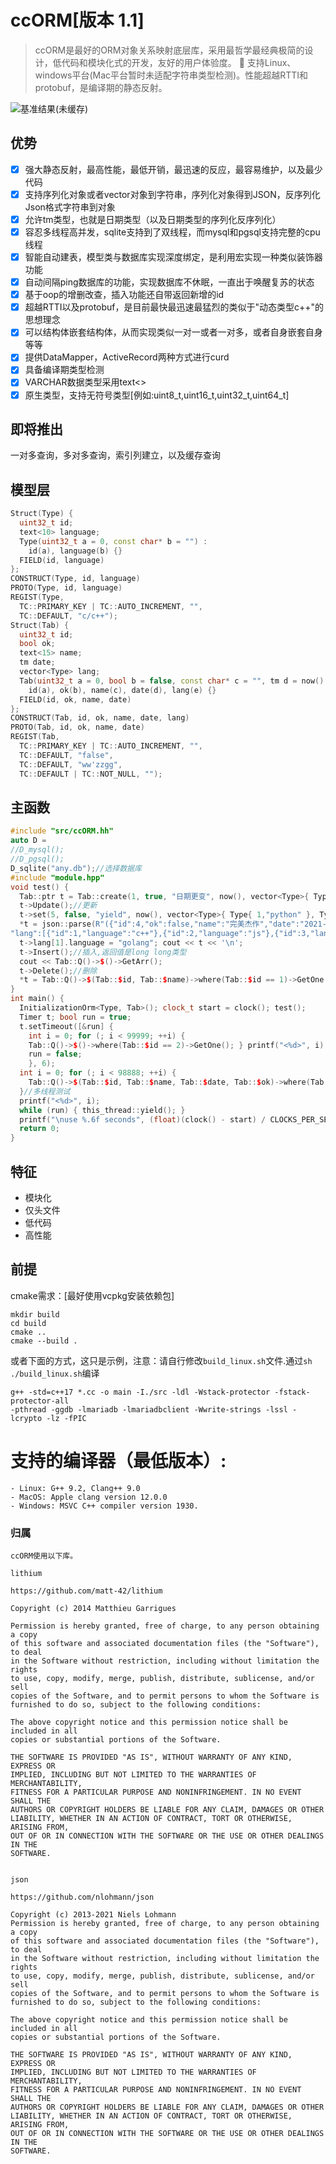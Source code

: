 ﻿# ccORM[版本 1.1]
> ccORM是最好的ORM对象关系映射底层库，采用最哲学最经典极简的设计，低代码和模块化式的开发，友好的用户体验度。
> 🚀 支持Linux、windows平台(Mac平台暂时未适配字符串类型检测)。性能超越RTTI和protobuf，是编译期的静态反射。

 ![基准结果(未缓存)](./test.jpg)

## 优势
- [x] 强大静态反射，最高性能，最低开销，最迅速的反应，最容易维护，以及最少代码
- [x] 支持序列化对象或者vector对象到字符串，序列化对象得到JSON，反序列化Json格式字符串到对象
- [x] 允许tm类型，也就是日期类型（以及日期类型的序列化反序列化）
- [x] 容忍多线程高并发，sqlite支持到了双线程，而mysql和pgsql支持完整的cpu线程
- [x] 智能自动建表，模型类与数据库实现深度绑定，是利用宏实现一种类似装饰器功能
- [x] 自动间隔ping数据库的功能，实现数据库不休眠，一直出于唤醒复苏的状态
- [x] 基于oop的增删改查，插入功能还自带返回新增的id
- [x] 超越RTTI以及protobuf，是目前最快最迅速最猛烈的类似于"动态类型c++"的思想理念
- [x] 可以结构体嵌套结构体，从而实现类似一对一或者一对多，或者自身嵌套自身等等
- [x] 提供DataMapper，ActiveRecord两种方式进行curd
- [x] 具备编译期类型检测
- [x] VARCHAR数据类型采用text<>
- [x] 原生类型，支持无符号类型[例如:uint8_t,uint16_t,uint32_t,uint64_t]

## 即将推出
一对多查询，多对多查询，索引列建立，以及缓存查询

## 模型层
```c++
Struct(Type) {
  uint32_t id;
  text<10> language;
  Type(uint32_t a = 0, const char* b = "") :
	id(a), language(b) {}
  FIELD(id, language)
};
CONSTRUCT(Type, id, language)
PROTO(Type, id, language)
REGIST(Type,
  TC::PRIMARY_KEY | TC::AUTO_INCREMENT, "",
  TC::DEFAULT, "c/c++");
Struct(Tab) {
  uint32_t id;
  bool ok;
  text<15> name;
  tm date;
  vector<Type> lang;
  Tab(uint32_t a = 0, bool b = false, const char* c = "", tm d = now(), vector<Type> e = {}) :
	id(a), ok(b), name(c), date(d), lang(e) {}
  FIELD(id, ok, name, date)
};
CONSTRUCT(Tab, id, ok, name, date, lang)
PROTO(Tab, id, ok, name, date)
REGIST(Tab,
  TC::PRIMARY_KEY | TC::AUTO_INCREMENT, "",
  TC::DEFAULT, "false",
  TC::DEFAULT, "ww'zzgg",
  TC::DEFAULT | TC::NOT_NULL, "");
```
## 主函数
```c++
#include "src/ccORM.hh"
auto D =
//D_mysql();
//D_pgsql();
D_sqlite("any.db");//选择数据库
#include "module.hpp"
void test() {
  Tab::ptr t = Tab::create(1, true, "日期更变", now(), vector<Type>{ Type{ 1,"typescript" } });
  t->Update();//更新
  t->set(5, false, "yield", now(), vector<Type>{ Type{ 1,"python" }, Type{ 2,"ruby" } }); cout << t << '\n';
  *t = json::parse(R"({"id":4,"ok":false,"name":"完美杰作","date":"2021-09-08 01:04:30",
"lang":[{"id":1,"language":"c++"},{"id":2,"language":"js"},{"id":3,"language":"rust"}]})").get<Tab>();
  t->lang[1].language = "golang"; cout << t << '\n';
  t->Insert();//插入,返回值是long long类型
  cout << Tab::Q()->$()->GetArr();
  t->Delete();//删除
  *t = Tab::Q()->$(Tab::$id, Tab::$name)->where(Tab::$id == 1)->GetOne(); cout << t << '\n';
}
int main() {
  InitializationOrm<Type, Tab>(); clock_t start = clock(); test();
  Timer t; bool run = true;
  t.setTimeout([&run] {
	int i = 0; for (; i < 99999; ++i) {
	Tab::Q()->$()->where(Tab::$id == 2)->GetOne(); } printf("<%d>", i);
	run = false;
	}, 6);
  int i = 0; for (; i < 98888; ++i) {
	Tab::Q()->$(Tab::$id, Tab::$name, Tab::$date, Tab::$ok)->where(Tab::$id == 1)->GetOne();
  }//多线程测试
  printf("<%d>", i);
  while (run) { this_thread::yield(); }
  printf("\nuse %.6f seconds", (float)(clock() - start) / CLOCKS_PER_SEC);
  return 0;
}
```

## 特征
 - 模块化
 - 仅头文件
 - 低代码
 - 高性能

## 前提
cmake需求：[最好使用vcpkg安装依赖包]
```shell
mkdir build
cd build
cmake ..
cmake --build .
```
或者下面的方式，这只是示例，注意：请自行修改`build_linux.sh`文件.通过`sh ./build_linux.sh`编译
```
g++ -std=c++17 *.cc -o main -I./src -ldl -Wstack-protector -fstack-protector-all
-pthread -ggdb -lmariadb -lmariadbclient -Wwrite-strings -lssl -lcrypto -lz -fPIC 
```
# 支持的编译器（最低版本）:
    - Linux: G++ 9.2, Clang++ 9.0
    - MacOS: Apple clang version 12.0.0 
    - Windows: MSVC C++ compiler version 1930.

### 归属
    ccORM使用以下库。

    lithium

    https://github.com/matt-42/lithium

	Copyright (c) 2014 Matthieu Garrigues

	Permission is hereby granted, free of charge, to any person obtaining a copy
	of this software and associated documentation files (the "Software"), to deal
	in the Software without restriction, including without limitation the rights
	to use, copy, modify, merge, publish, distribute, sublicense, and/or sell
	copies of the Software, and to permit persons to whom the Software is
	furnished to do so, subject to the following conditions:

	The above copyright notice and this permission notice shall be included in all
	copies or substantial portions of the Software.

	THE SOFTWARE IS PROVIDED "AS IS", WITHOUT WARRANTY OF ANY KIND, EXPRESS OR
	IMPLIED, INCLUDING BUT NOT LIMITED TO THE WARRANTIES OF MERCHANTABILITY,
	FITNESS FOR A PARTICULAR PURPOSE AND NONINFRINGEMENT. IN NO EVENT SHALL THE
	AUTHORS OR COPYRIGHT HOLDERS BE LIABLE FOR ANY CLAIM, DAMAGES OR OTHER
	LIABILITY, WHETHER IN AN ACTION OF CONTRACT, TORT OR OTHERWISE, ARISING FROM,
	OUT OF OR IN CONNECTION WITH THE SOFTWARE OR THE USE OR OTHER DEALINGS IN THE
	SOFTWARE.


	json 

    https://github.com/nlohmann/json

    Copyright (c) 2013-2021 Niels Lohmann
    Permission is hereby granted, free of charge, to any person obtaining a copy
    of this software and associated documentation files (the "Software"), to deal
    in the Software without restriction, including without limitation the rights
    to use, copy, modify, merge, publish, distribute, sublicense, and/or sell
    copies of the Software, and to permit persons to whom the Software is
    furnished to do so, subject to the following conditions:

    The above copyright notice and this permission notice shall be included in all
    copies or substantial portions of the Software.

    THE SOFTWARE IS PROVIDED "AS IS", WITHOUT WARRANTY OF ANY KIND, EXPRESS OR
    IMPLIED, INCLUDING BUT NOT LIMITED TO THE WARRANTIES OF MERCHANTABILITY,
    FITNESS FOR A PARTICULAR PURPOSE AND NONINFRINGEMENT. IN NO EVENT SHALL THE
    AUTHORS OR COPYRIGHT HOLDERS BE LIABLE FOR ANY CLAIM, DAMAGES OR OTHER
    LIABILITY, WHETHER IN AN ACTION OF CONTRACT, TORT OR OTHERWISE, ARISING FROM,
    OUT OF OR IN CONNECTION WITH THE SOFTWARE OR THE USE OR OTHER DEALINGS IN THE
    SOFTWARE.
